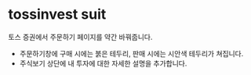 # tossinvest suit

토스 증권에서 주문하기 페이지를 약간 바꿔줍니다.

- 주문하기창에 구매 시에는 붉은 테두리, 판매 시에는 시안색 테두리가 쳐집니다.
- 주식보기 상단에 내 투자에 대한 자세한 설명을 추가합니다.